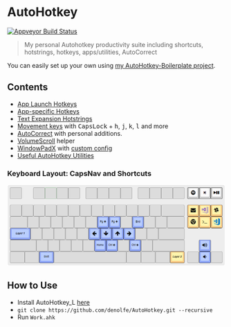 # AutoHotkey

<a href="https://ci.appveyor.com/project/denolfe/autohotkey"><img src="https://ci.appveyor.com/api/projects/status/github/denolfe/Autohotkey?svg=true" alt="Appveyor Build Status"></a>

> My personal Autohotkey productivity suite including shortcuts, hotstrings, hotkeys, apps/utilities, AutoCorrect

You can easily set up your own using [my AutoHotkey-Boilerplate project](https://github.com/denolfe/AutoHotkey-Boilerplate).

## Contents

* [App Launch Hotkeys](Core/Shortcuts.ahk)
* [App-specific Hotkeys](AppSpecific)
* [Text Expansion Hotstrings](Core/Hotstrings.ahk)
* [Movement keys](Shortcuts/CapsNav.ahk) with <kbd>CapsLock</kbd> + <kbd>h</kbd>, <kbd>j</kbd>, <kbd>k</kbd>, <kbd>l</kbd> and more
* [AutoCorrect](Core/AutoCorrect.ahk) with personal additions.
* [VolumeScroll](https://github.com/denolfe/VolumeScroll) helper
* [WindowPadX](https://github.com/hoppfrosch/WindowPadX) with [custom config](WindowPadX.Custom.ini)
* [Useful AutoHotkey Utilities](Utilities)

### Keyboard Layout: CapsNav and Shortcuts

![Image](layout.png)

## How to Use

* Install AutoHotkey_L [here](http://l.autohotkey.net/)
* `git clone https://github.com/denolfe/AutoHotkey.git --recursive`
* Run `Work.ahk`
